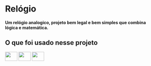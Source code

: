 # Relógio

#### Um relógio analogico, projeto bem legal e bem simples que combina lógica e matemática.

## O que foi usado nesse projeto

<div>
  <img height='30' width='40' src="https://cdn.jsdelivr.net/gh/devicons/devicon/icons/html5/html5-original.svg" />
  <img height='30' width='40' src="https://cdn.jsdelivr.net/gh/devicons/devicon/icons/css3/css3-original.svg" />
  <img height='30' width='40' src="https://cdn.jsdelivr.net/gh/devicons/devicon/icons/javascript/javascript-original.svg" />  
</div>
